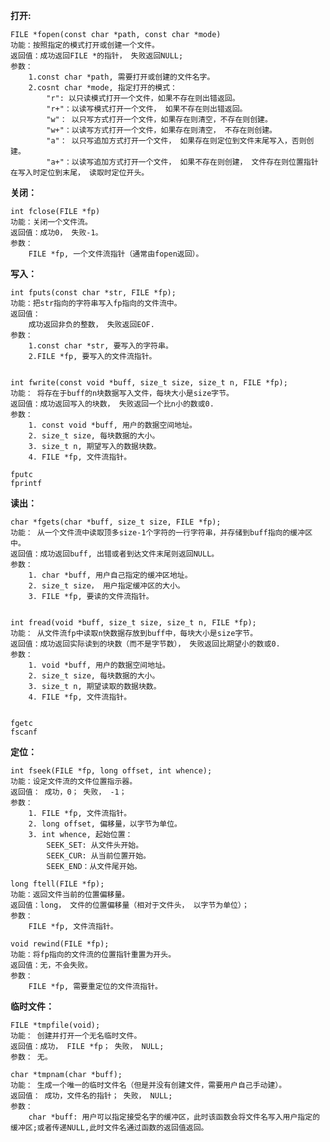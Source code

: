 **打开:**

	FILE *fopen(const char *path, const char *mode)
	功能：按照指定的模式打开或创建一个文件。
	返回值：成功返回FILE *的指针， 失败返回NULL;
	参数：
		1.const char *path, 需要打开或创建的文件名字。
		2.cosnt char *mode, 指定打开的模式：
			"r": 以只读模式打开一个文件，如果不存在则出错返回。
			"r+"：以读写模式打开一个文件， 如果不存在则出错返回。
			"w"： 以只写方式打开一个文件，如果存在则清空，不存在则创建。
			"w+"：以读写方式打开一个文件，如果存在则清空， 不存在则创建。
			"a"： 以只写追加方式打开一个文件， 如果存在则定位到文件末尾写入，否则创建。
			"a+"：以读写追加方式打开一个文件， 如果不存在则创建， 文件存在则位置指针在写入时定位到末尾， 读取时定位开头。

**关闭：**

	int fclose(FILE *fp)
	功能：关闭一个文件流。
	返回值：成功0， 失败-1。
	参数：
		FILE *fp, 一个文件流指针（通常由fopen返回）。

**写入：**

	int fputs(const char *str, FILE *fp);
	功能：把str指向的字符串写入fp指向的文件流中。
	返回值：
		成功返回非负的整数， 失败返回EOF.
	参数：
		1.const char *str, 要写入的字符串。
		2.FILE *fp, 要写入的文件流指针。


	int fwrite(const void *buff, size_t size, size_t n, FILE *fp);
	功能： 将存在于buff的n块数据写入文件，每块大小是size字节。
	返回值：成功返回写入的块数， 失败返回一个比n小的数或0.
	参数：
		1. const void *buff, 用户的数据空间地址。
		2. size_t size, 每块数据的大小。
		3. size_t n, 期望写入的数据块数。
		4. FILE *fp, 文件流指针。

	fputc
	fprintf

**读出：**

	char *fgets(char *buff, size_t size, FILE *fp);
	功能： 从一个文件流中读取顶多size-1个字符的一行字符串，并存储到buff指向的缓冲区中。
	返回值：成功返回buff, 出错或者到达文件末尾则返回NULL。
	参数：
		1. char *buff, 用户自己指定的缓冲区地址。
		2. size_t size， 用户指定缓冲区的大小。
		3. FILE *fp, 要读的文件流指针。


	int fread(void *buff, size_t size, size_t n, FILE *fp);
	功能： 从文件流fp中读取n快数据存放到buff中，每块大小是size字节。
	返回值：成功返回实际读到的块数（而不是字节数）， 失败返回比期望小的数或0.	
	参数：
		1. void *buff, 用户的数据空间地址。
		2. size_t size, 每块数据的大小。
		3. size_t n, 期望读取的数据块数。
		4. FILE *fp, 文件流指针。


	fgetc
	fscanf

**定位：**

	int fseek(FILE *fp, long offset, int whence);
	功能：设定文件流的文件位置指示器。
	返回值： 成功，0； 失败， -1；
	参数：
		1. FILE *fp, 文件流指针。
		2. long offset, 偏移量，以字节为单位。
		3. int whence, 起始位置：
			SEEK_SET: 从文件头开始。
			SEEK_CUR: 从当前位置开始。
			SEEK_END：从文件尾开始。
	
	long ftell(FILE *fp);
	功能：返回文件当前的位置偏移量。
	返回值：long， 文件的位置偏移量（相对于文件头， 以字节为单位）；
	参数：
		FILE *fp, 文件流指针。

	void rewind(FILE *fp);
	功能：将fp指向的文件流的位置指针重置为开头。
	返回值：无，不会失败。
	参数：
		FILE *fp, 需要重定位的文件流指针。


**临时文件：**
	
	FILE *tmpfile(void);
	功能： 创建并打开一个无名临时文件。
	返回值：成功， FILE *fp； 失败， NULL;
	参数： 无。

	char *tmpnam(char *buff);
	功能： 生成一个唯一的临时文件名（但是并没有创建文件，需要用户自己手动建）。
	返回值： 成功，文件名的指针； 失败， NULL;
	参数：
		char *buff: 用户可以指定接受名字的缓冲区，此时该函数会将文件名写入用户指定的缓冲区;或者传递NULL,此时文件名通过函数的返回值返回。
	